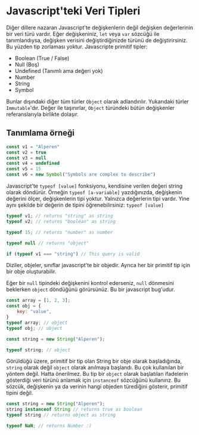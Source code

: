 # Javascript'teki Veri Tipleri
Diğer dillere nazaran Javascript'te değişkenlerin değil değişken değerlerinin bir veri türü vardır. Eğer değişkeniniz, `let` veya `var` sözcüğü ile tanımlandıysa, değişken verisini değiştirdiğinizde türünü de değiştirirsiniz. Bu yüzden tip zorlaması yoktur. Javascripte primitif tipler:

* Boolean (True / False)
* Null		(Boş)
* Undefined (Tanımlı ama değeri yok)
* Number
* String
* Symbol

Bunlar dışındaki diğer tüm türler `Object` olarak adlandırılır. Yukarıdaki türler `Immutable`'dır. Değer ile taşınırlar, `Object` türündeki bütün değişkenler referanslarıyla birlikte dolaşır.

## Tanımlama örneği

```js
const v1 = "Alperen"
const v2 = true
const v3 = null
const v4 = undefined
const v5 = 15
const v6 = new Symbol("Symbols are complex to describe")
```

Javascript'te `typeof [value]` fonksiyonu, kendisine verilen değeri string olarak döndürür. Örneğin `typeof [a-variable]` yazdığınızda, değişkenin değerini ölçer, değişkenlerin tipi yoktur. Yalnızca değerlerin tipi vardır. Yine aynı şekilde bir değerin de tipini öğrenebilirsiniz: `typeof [value]`

```js
typeof v1; // returns "string" as string
typeof v2; // returns "boolean" as string

typeof 15; // returns "number" as number

typeof null // returns "object"

if (typeof v1 === "string") // This query is valid
```
Diziler, objeler, sınıflar javascript'te bir objedir. Ayrıca her bir primitif tip için bir obje oluşturabilir.

Eğer bir `null` tipindeki değişkenini kontrol ederseniz, `null` dönmesini beklerken `object` döndüğünü görürsünüz. Bu bir javascript bug'udur.

```js
const array = [1, 2, 3];
const obj = {
	key: "value",
}
typeof array; // object
typeof obj; // object

const string = new String("Alperen");

typeof string; // object
```

Görüldüğü üzere, primitif bir tip olan String bir obje olarak başladığında, `string` olarak değil `object` olarak anılmaya başlandı. Bu çok kullanılan bir yöntem değil. Hatta önerilmez. Bu tip bir `object` olarak başlatılan ifadelerin gösterdiği veri türünü anlamak için `instanceof` sözcüğünü kullanırız. Bu sözcük, değişkenin ya da verinin hangi objeden türediğini gösterir, primitif tipini değil.
```js
const string = new String("Alperen");
string instanceof String // returns true as boolean
typeof string // returns object as string
```

```js
typeof NaN; // returns Number :)
```
